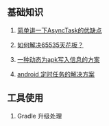 ## 基础知识 
1. [简单讲一下AsyncTask的优缺点](./asynctask.md)

2. [如何解决65535天花板？](./android_q1.md)

3. [一种动态为apk写入信息的方案](http://pingguohe.net/2016/03/21/Dynimac-write-infomation-into-apk.html?hmsr=toutiao.io&utm_medium=toutiao.io&utm_source=toutiao.io)

4. [android 定时任务的解决方案](./android_alarm.md)

## 工具使用
1. Gradle 升级处理